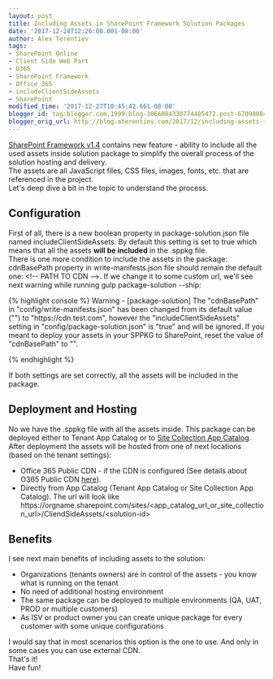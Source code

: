 ```yaml
---
layout: post
title: Including Assets in SharePoint Framework Solution Packages
date: '2017-12-24T12:26:00.001-08:00'
author: Alex Terentiev
tags:
- SharePoint Online
- Client Side Web Part
- O365
- SharePoint Framework
- Office 365
- includeClientSideAssets
- SharePoint
modified_time: '2017-12-27T10:45:42.661-08:00'
blogger_id: tag:blogger.com,1999:blog-3066084330774405472.post-6709808457447562490
blogger_orig_url: http://blog.aterentiev.com/2017/12/including-assets-in-sharepoint.html
---
```


<a href="https://dev.office.com/blogs/sharepoint-framework-1-4-and-new-site-updates-now-available">SharePoint Framework v1.4</a> contains new feature - ability to include all the used assets inside solution package to simplify the overall process of the solution hosting and delivery.<br />The assets are all JavaScript files, CSS files, images, fonts, etc. that are referenced in the project.<br />Let's deep dive a bit in the topic to understand the process. <br /><a name='more'></a><h2>Configuration</h2>First of all, there is a new boolean property in <span class="code">package-solution.json</span> file named <span class="code">includeClientSideAssets</span>. By default this setting is set to true which means that all the assets <b>will be included</b> in the <span class="code">.sppkg</span> file.<br />There is one more condition to include the assets in the package: <span class="code">cdnBasePath</span> property in <span class="code">write-manifests.json</span> file should remain the default one: <span class="code">&lt;!-- PATH TO CDN --&gt;</span>. If we change it to some custom url, we'll see next warning while running <span class="code">gulp package-solution --ship</span>: <br />
<div markdown="1">
{% highlight console %}
Warning - [package-solution] The "cdnBasePath" in "config/write-manifests.json" has been changed from its default value ("<!-- PATH TO CDN -->") to "https://cdn.test.com", however the "includeClientSideAssets" setting in "config/package-solution.json" is "true" and will be ignored. If you meant to deploy your assets in your SPPKG to SharePoint, reset the value of "cdnBasePath" to "<!-- PATH TO CDN -->".

{% endhighlight %}
</div>
If both settings are set correctly, all the assets will be included in the package. <br /><h2>Deployment and Hosting</h2>No we have the <span class="code">.sppkg</span> file with all the assets inside. This package can be deployed either to Tenant App Catalog or to <a href="https://support.office.com/en-us/article/Manage-the-Site-Collection-App-Catalog-928b9b61-a9de-4563-a7d1-6231aa9d4d19">Site Collection App Catalog</a>.<br />After deployment the assets will be hosted from one of next locations (based on the tenant settings): <br /><ul><li>Office 365 Public CDN - if the CDN is configured (See details about O365 Public CDN <a href="https://dev.office.com/blogs/general-availability-of-office-365-cdn">here</a>). </li><li>Directly from App Catalog (Tenant App Catalog or Site Collection App Catalog). The url will look like <span class="code">https://orgname.sharepoint.com/sites/&lt;app_catalog_url_or_site_collection_url&gt;/CliendSideAssets/&lt;solution-id&gt;</span></li></ul><h2>Benefits</h2>I see next main benefits of including assets to the solution: <br /><ul><li>Organizations (tenants owners) are in control of the assets - you know what is running on the tenant</li><li>No need of additional hosting environment</li><li>The same package can be deployed to multiple environments (QA, UAT, PROD or multiple customers)</li><li>As ISV or product owner you can create unique package for every customer with some unique configurations</li></ul>I would say that in most scenarios this option is the one to use. And only in some cases you can use external CDN. <br />That's it!<br />Have fun!